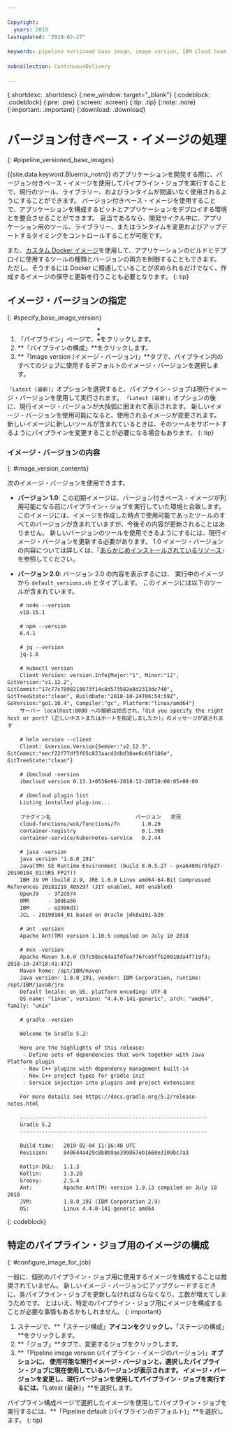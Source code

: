 ```yaml
---

Copyright:
  years: 2019
lastupdated: "2019-02-27"

keywords: pipeline versioned base image, image version, IBM Cloud team uses

subcollection: ContinuousDelivery

---
```


{:shortdesc: .shortdesc}
{:new_window: target="_blank"}
{:codeblock: .codeblock}
{:pre: .pre}
{:screen: .screen}
{:tip: .tip}
{:note: .note}
{:important: .important}
{:download: .download}


# バージョン付きベース・イメージの処理
{: #pipeline_versioned_base_images}

{{site.data.keyword.Bluemix_notm}} のアプリケーションを開発する際に、バージョン付きベース・イメージを使用してパイプライン・ジョブを実行することで、現行のツール、ライブラリー、およびランタイムが間違いなく使用されるようにすることができます。 バージョン付きベース・イメージを使用することで、アプリケーションを構成するビットとアプリケーションをデプロイする環境とを整合させることができます。 妥当であるなら、開発サイクル中に、アプリケーション用のツール、ライブラリー、またはランタイムを変更およびアップデートするタイミングをコントロールすることが可能です。

また、[カスタム Docker イメージ](/docs/services/ContinuousDelivery?topic=ContinuousDelivery-custom_docker_images)を使用して、アプリケーションのビルドとデプロイに使用するツールの種類とバージョンの両方を制御することもできます。 ただし、そうするには Docker に精通していることが求められるだけでなく、作成するイメージの保守と更新を行うことも必要となります。
{: tip}

## イメージ・バージョンの指定
{: #specify_base_image_version}

1. 「パイプライン」ページで、![「オーバーフロー」アイコン](images/overflow-icon-2.svg)をクリックします。
2. **「パイプラインの構成」**をクリックします。
3. **「Image version (イメージ・バージョン)」**タブで、パイプライン内のすべてのジョブに使用するデフォルトのイメージ・バージョンを選択します。 

`「Latest (最新)」`オプションを選択すると、パイプライン・ジョブは現行イメージ・バージョンを使用して実行されます。 `「Latest (最新)」`オプションの後に、現行イメージ・バージョンが大括弧に囲まれて表示されます。 新しいイメージ・バージョンを使用可能になると、使用されるイメージが変更されます。 新しいイメージに新しいツールが含まれているときは、そのツールをサポートするようにパイプラインを変更することが必要になる場合もあります。
{: tip}
 
 ### イメージ・バージョンの内容
 {: #image_version_contents}
 
 次のイメージ・バージョンを使用できます。

* **バージョン 1.0**: この初期イメージは、バージョン付きベース・イメージが利用可能になる前にパイプライン・ジョブを実行していた環境と合致します。 このイメージには、イメージを作成した時点で使用可能であったツールのすべてのバージョンが含まれていますが、今後その内容が更新されることはありません。 新しいバージョンのツールを使用できるようにするには、現行イメージ・バージョンを更新する必要があります。 1.0 イメージ・バージョンの内容については詳しくは、『[あらかじめインストールされているリソース](/docs/services/ContinuousDelivery?topic=ContinuousDelivery-deliverypipeline_environment#deliverypipeline_resources)』を参照してください。

* **バージョン 2.0**: バージョン 2.0 の内容を表示するには、
実行中のイメージから `default_versions.sh` とタイプします。 このイメージには以下のツールが含まれています。

```
	# node --version
	v10.15.1
	
	# npm --version
	6.4.1
	
	# jq --version
	jq-1.6
	
	# kubectl version
	Client Version: version.Info{Major:"1", Minor:"12", GitVersion:"v1.12.2", GitCommit:"17c77c7898218073f14c8d573582e8d2313dc740", GitTreeState:"clean", BuildDate:"2018-10-24T06:54:59Z", GoVersion:"go1.10.4", Compiler:"gc", Platform:"linux/amd64"}
	サーバー localhost:8080 への接続は拒否され、「did you specify the right host or port? (正しいホストまたはポートを指定しましたか)」のメッセージが返されます
	
	# helm version --client
	Client: &version.Version{SemVer:"v2.12.3", GitCommit:"eecf22f77df5f65c823aacd2dbd30ae6c65f186e", GitTreeState:"clean"}
	
	# ibmcloud -version
	ibmcloud version 0.13.1+0536e96-2018-12-20T10:00:05+00:00
	
	# ibmcloud plugin list
	Listing installed plug-ins...
	
	プラグイン名                           バージョン   状況
	cloud-functions/wsk/functions/fn       1.0.29
	container-registry                     0.1.365
	container-service/kubernetes-service   0.2.44       
	
	# java -version
	java version "1.8.0_191"
	Java(TM) SE Runtime Environment (build 8.0.5.27 - pxa6480sr5fp27-20190104_01(SR5 FP27))
	IBM J9 VM (build 2.9, JRE 1.8.0 Linux amd64-64-Bit Compressed References 20181219_405297 (JIT enabled, AOT enabled)
	OpenJ9   - 3f2d574
	OMR      - 109ba5b
	IBM      - e2996d1)
	JCL - 20190104_01 based on Oracle jdk8u191-b26
	
	# ant -version
	Apache Ant(TM) version 1.10.5 compiled on July 10 2018
	
	# mvn -version
	Apache Maven 3.6.0 (97c98ec64a1fdfee7767ce5ffb20918da4f719f3; 2018-10-24T18:41:47Z)
	Maven home: /opt/IBM/maven
	Java version: 1.8.0_191, vendor: IBM Corporation, runtime: /opt/IBM/java8/jre
	Default locale: en_US, platform encoding: UTF-8
	OS name: "linux", version: "4.4.0-141-generic", arch: "amd64", family: "unix"
	
	# gradle -version
	
	Welcome to Gradle 5.2!
	
	Here are the highlights of this release:
	 - Define sets of dependencies that work together with Java Platform plugin
	 - New C++ plugins with dependency management built-in
	 - New C++ project types for gradle init
	 - Service injection into plugins and project extensions
	
	For more details see https://docs.gradle.org/5.2/release-notes.html
	
	------------------------------------------------------------
	Gradle 5.2
	------------------------------------------------------------
	
	Build time:   2019-02-04 11:16:48 UTC
	Revision:     840644a429c8b8b9ae399867eb1660e3109bc7a3
	
	Kotlin DSL:   1.1.3
	Kotlin:       1.3.20
	Groovy:       2.5.4
	Ant:          Apache Ant(TM) version 1.9.13 compiled on July 10 2018
	JVM:          1.8.0_191 (IBM Corporation 2.9)
	OS:           Linux 4.4.0-141-generic amd64
  ```
 {: codeblock}
 
 ## 特定のパイプライン・ジョブ用のイメージの構成
 {: #configure_image_for_job}
 
 一般に、個別のパイプライン・ジョブ用に使用するイメージを構成することは推奨されていません。 新しいイメージ・バージョンにアップグレードするときに、各パイプライン・ジョブを更新しなければならなくなり、工数が増えてしまうためです。 とはいえ、特定のパイプライン・ジョブ用にイメージを構成することが必要な事情もあるかもしれません。
 {: important}
 
 1. ステージで、**「ステージ構成」**アイコンをクリックし、**「ステージの構成」**をクリックします。
 2. **「ジョブ」**タブで、変更するジョブをクリックします。
 3. **「Pipeline image version (パイプライン・イメージのバージョン)」**オプションに、
使用可能な現行イメージ・バージョンと、選択したパイプライン・ジョブに現在使用しているバージョンが表示されます。 イメージ・バージョンを変更し、現行バージョンを使用してパイプライン・ジョブを実行するには、**「Latest (最新)」**を選択します。

パイプライン構成ページで選択したイメージを使用してパイプライン・ジョブを実行するには、**「Pipeline default (パイプラインのデフォルト)」**を選択します。
{: tip}
